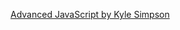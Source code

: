 <a href="https://app.pluralsight.com/library/courses/advanced-javascript/table-of-contents" target="_blank">Advanced JavaScript
by Kyle Simpson</a>
